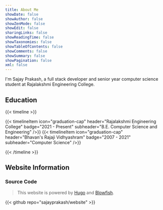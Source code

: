 ```yaml
---
title: About Me
showDate: false
showAuthor: false
showZenMode: false
showEdit: false
sharingLinks: false
showReadingTime: false
showTaxonomies: false
showTableOfContents: false
showComments: false
showSummary: false
showPagination: false
xml: false
---
```


I'm Sajay Prakash, a full stack developer and senior year computer science student at Rajalakshmi Engineering College.

## Education

{{< timeline >}}

{{< timelineItem icon="graduation-cap" header="Rajalakshmi Engineering College" badge="2021 - Present" subheader="B.E. Computer Science and Engineering" />}}
{{< timelineItem icon="graduation-cap" header="Bhavan's Rajaji Vidhyashram" badge="2007 - 2021" subheader="Computer Science" />}}

{{< /timeline >}}

## Website Information

### Source Code

>This website is powered by [Hugo](https://gohugo.io/) and [Blowfish](https://blowfish.page).

{{< github repo="sajayprakash/website" >}}


